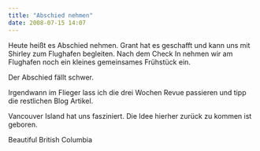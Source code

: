 ```yaml
---
title: "Abschied nehmen"
date: 2008-07-15 14:07
---
```

Heute heißt es Abschied nehmen. Grant hat es geschafft und kann uns mit Shirley zum Flughafen begleiten. Nach dem Check In nehmen wir am Flughafen noch ein kleines gemeinsames Frühstück ein.

<!--more-->

Der Abschied fällt schwer.

Irgendwann im Flieger lass ich die drei Wochen Revue passieren und tipp die restlichen Blog Artikel.

Vancouver Island hat uns fasziniert. Die Idee hierher zurück zu kommen ist geboren.

Beautiful British Columbia